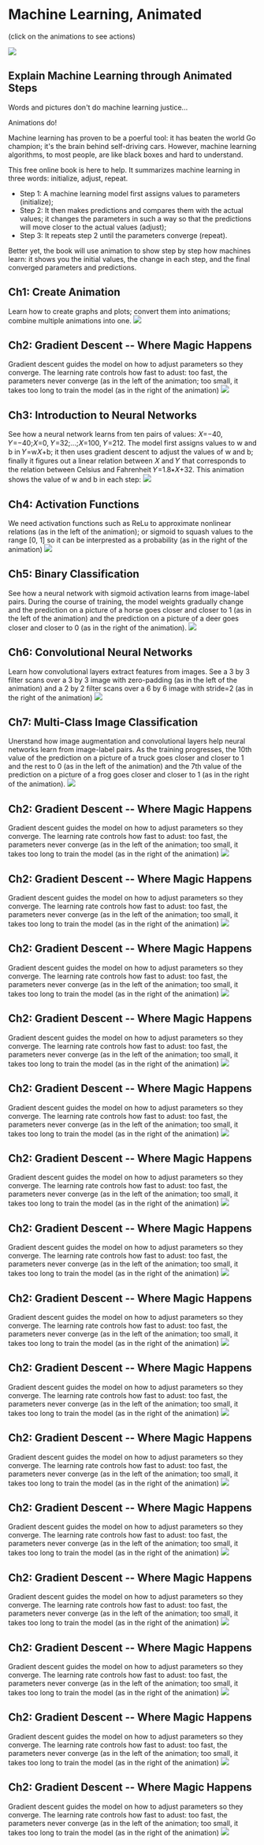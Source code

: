 # Machine Learning, Animated
(click on the animations to see actions)


![](https://user-images.githubusercontent.com/50116107/170499945-128bf650-2085-490d-9c85-d699b80669e9.gif)

## Explain Machine Learning through Animated Steps

Words and pictures don't do machine learning justice...

Animations do!

Machine learning has proven to be a poerful tool: it has beaten the world Go champion; it's the brain behind self-driving cars. However, machine learning algorithms, to most people, are like black boxes and hard to understand. 

This free online book is here to help. It summarizes machine learning in three words: initialize, adjust, repeat. 
* Step 1: A machine learning model first assigns values to parameters (initialize);
* Step 2: It then makes predictions and compares them with the actual values; it changes the parameters in such a way so that the predictions will move closer to the actual values (adjust);
* Step 3: It repeats step 2 until the parameters converge (repeat). 

Better yet, the book will use animation to show step by step how machines learn: it shows you the initial values, the change in each step, and the final converged parameters and predictions. 

## Ch1: Create Animation
Learn how to create graphs and plots; convert them into animations; combine multiple animations into one.
<img src="https://gattonweb.uky.edu/faculty/lium/ml/pieplot.gif" />

## Ch2: Gradient Descent -- Where Magic Happens
Gradient descent guides the model on how to adjust parameters so they converge. The learning rate controls how fast to adust: too fast, the parameters never converge (as in the left of the animation; too small, it takes too long to train the model (as in the right of the animation)
<img src="https://gattonweb.uky.edu/faculty/lium/ml/largetosmall.gif" />

## Ch3: Introduction to Neural Networks
See how a neural network learns from ten pairs of values: 𝑋=−40, 𝑌=−40;𝑋=0, 𝑌=32;...;𝑋=100, 𝑌=212. The model first assigns values to w and b in 𝑌=w𝑋+b; it then uses gradient descent to adjust the values of w and b; finally it figures out a linear relation between 𝑋 and 𝑌 that corresponds to the relation between Celsius and Fahrenheit 𝑌=1.8∗𝑋+32. This animation shows the value of w and b in each step:
<img src="https://gattonweb.uky.edu/faculty/lium/ml/nn.gif" />

## Ch4: Activation Functions
We need activation functions such as ReLu to approximate nonlinear relations (as in the left of the animation); or sigmoid to squash values to the range [0, 1] so it can be interprested as a probability (as in the right of the animation)
<img src="https://gattonweb.uky.edu/faculty/lium/ml/relusigmoid.gif" />

## Ch5: Binary Classification
See how a neural network with sigmoid activation learns from image-label pairs. During the course of training, the model weights gradually change and the prediction on a picture of a horse goes closer and closer to 1 (as in the left of the animation) and the prediction on a picture of a deer goes closer and closer to 0 (as in the right of the animation).
<img src="https://gattonweb.uky.edu/faculty/lium/ml/p_horse_deer.gif" />

## Ch6: Convolutional Neural Networks
Learn how convolutional layers extract features from images. See a 3 by 3 filter scans over a 3 by 3 image with zero-padding (as in the left of the animation) and a 2 by 2 filter scans over a 6 by 6 image with stride=2 (as in the right of the animation)
<img src="https://gattonweb.uky.edu/faculty/lium/ml/slide_stride.gif" />

## Ch7: Multi-Class Image Classification
Unerstand how image augmentation and convolutional layers help neural networks learn from image-label pairs. As the training progresses, the 10th value of the prediction on a picture of a truck goes closer and closer to 1 and the rest to 0 (as in the left of the animation) and the 7th value of the prediction on a picture of a frog goes closer and closer to 1 (as in the right of the animation).
<img src="https://gattonweb.uky.edu/faculty/lium/ml/p_truck_frog.gif" />

## Ch2: Gradient Descent -- Where Magic Happens
Gradient descent guides the model on how to adjust parameters so they converge. The learning rate controls how fast to adust: too fast, the parameters never converge (as in the left of the animation; too small, it takes too long to train the model (as in the right of the animation)
<img src="https://gattonweb.uky.edu/faculty/lium/ml/largetosmall.gif" />

## Ch2: Gradient Descent -- Where Magic Happens
Gradient descent guides the model on how to adjust parameters so they converge. The learning rate controls how fast to adust: too fast, the parameters never converge (as in the left of the animation; too small, it takes too long to train the model (as in the right of the animation)
<img src="https://gattonweb.uky.edu/faculty/lium/ml/largetosmall.gif" />
## Ch2: Gradient Descent -- Where Magic Happens
Gradient descent guides the model on how to adjust parameters so they converge. The learning rate controls how fast to adust: too fast, the parameters never converge (as in the left of the animation; too small, it takes too long to train the model (as in the right of the animation)
<img src="https://gattonweb.uky.edu/faculty/lium/ml/largetosmall.gif" />


## Ch2: Gradient Descent -- Where Magic Happens
Gradient descent guides the model on how to adjust parameters so they converge. The learning rate controls how fast to adust: too fast, the parameters never converge (as in the left of the animation; too small, it takes too long to train the model (as in the right of the animation)
<img src="https://gattonweb.uky.edu/faculty/lium/ml/largetosmall.gif" />
## Ch2: Gradient Descent -- Where Magic Happens
Gradient descent guides the model on how to adjust parameters so they converge. The learning rate controls how fast to adust: too fast, the parameters never converge (as in the left of the animation; too small, it takes too long to train the model (as in the right of the animation)
<img src="https://gattonweb.uky.edu/faculty/lium/ml/largetosmall.gif" />


## Ch2: Gradient Descent -- Where Magic Happens
Gradient descent guides the model on how to adjust parameters so they converge. The learning rate controls how fast to adust: too fast, the parameters never converge (as in the left of the animation; too small, it takes too long to train the model (as in the right of the animation)
<img src="https://gattonweb.uky.edu/faculty/lium/ml/largetosmall.gif" />
## Ch2: Gradient Descent -- Where Magic Happens
Gradient descent guides the model on how to adjust parameters so they converge. The learning rate controls how fast to adust: too fast, the parameters never converge (as in the left of the animation; too small, it takes too long to train the model (as in the right of the animation)
<img src="https://gattonweb.uky.edu/faculty/lium/ml/largetosmall.gif" />


## Ch2: Gradient Descent -- Where Magic Happens
Gradient descent guides the model on how to adjust parameters so they converge. The learning rate controls how fast to adust: too fast, the parameters never converge (as in the left of the animation; too small, it takes too long to train the model (as in the right of the animation)
<img src="https://gattonweb.uky.edu/faculty/lium/ml/largetosmall.gif" />
## Ch2: Gradient Descent -- Where Magic Happens
Gradient descent guides the model on how to adjust parameters so they converge. The learning rate controls how fast to adust: too fast, the parameters never converge (as in the left of the animation; too small, it takes too long to train the model (as in the right of the animation)
<img src="https://gattonweb.uky.edu/faculty/lium/ml/largetosmall.gif" />


## Ch2: Gradient Descent -- Where Magic Happens
Gradient descent guides the model on how to adjust parameters so they converge. The learning rate controls how fast to adust: too fast, the parameters never converge (as in the left of the animation; too small, it takes too long to train the model (as in the right of the animation)
<img src="https://gattonweb.uky.edu/faculty/lium/ml/largetosmall.gif" />
## Ch2: Gradient Descent -- Where Magic Happens
Gradient descent guides the model on how to adjust parameters so they converge. The learning rate controls how fast to adust: too fast, the parameters never converge (as in the left of the animation; too small, it takes too long to train the model (as in the right of the animation)
<img src="https://gattonweb.uky.edu/faculty/lium/ml/largetosmall.gif" />


## Ch2: Gradient Descent -- Where Magic Happens
Gradient descent guides the model on how to adjust parameters so they converge. The learning rate controls how fast to adust: too fast, the parameters never converge (as in the left of the animation; too small, it takes too long to train the model (as in the right of the animation)
<img src="https://gattonweb.uky.edu/faculty/lium/ml/largetosmall.gif" />
## Ch2: Gradient Descent -- Where Magic Happens
Gradient descent guides the model on how to adjust parameters so they converge. The learning rate controls how fast to adust: too fast, the parameters never converge (as in the left of the animation; too small, it takes too long to train the model (as in the right of the animation)
<img src="https://gattonweb.uky.edu/faculty/lium/ml/largetosmall.gif" />


## Ch2: Gradient Descent -- Where Magic Happens
Gradient descent guides the model on how to adjust parameters so they converge. The learning rate controls how fast to adust: too fast, the parameters never converge (as in the left of the animation; too small, it takes too long to train the model (as in the right of the animation)
<img src="https://gattonweb.uky.edu/faculty/lium/ml/largetosmall.gif" />
## Ch2: Gradient Descent -- Where Magic Happens
Gradient descent guides the model on how to adjust parameters so they converge. The learning rate controls how fast to adust: too fast, the parameters never converge (as in the left of the animation; too small, it takes too long to train the model (as in the right of the animation)
<img src="https://gattonweb.uky.edu/faculty/lium/ml/largetosmall.gif" />


